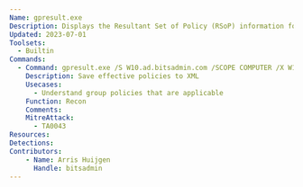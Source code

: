 ```yaml
---
Name: gpresult.exe
Description: Displays the Resultant Set of Policy (RSoP) information for a remote user and computer
Updated: 2023-07-01
Toolsets:
  - Builtin
Commands:
  - Command: gpresult.exe /S W10.ad.bitsadmin.com /SCOPE COMPUTER /X W10.xml
    Description: Save effective policies to XML
    Usecases:
      - Understand group policies that are applicable
    Function: Recon
    Comments:
    MitreAttack:
      - TA0043
Resources:
Detections:
Contributors:
    - Name: Arris Huijgen
      Handle: bitsadmin
---
```

